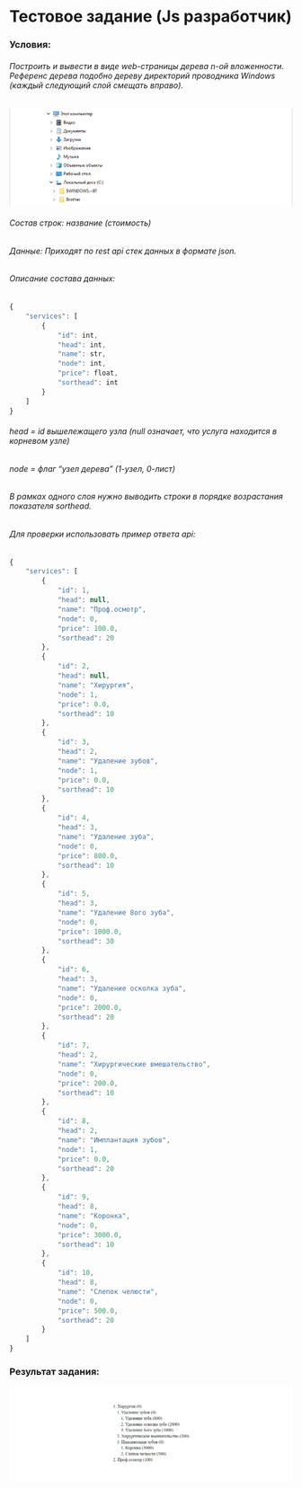 # Тестовое задание (Js разработчик)
### Условия:

###### Построить и вывести в виде web-страницы дерева n-ой вложенности. Референс дерева подобно дереву директорий проводника Windows (каждый следующий слой смещать вправо). 
![Пример дерава Windows](https://github.com/BANDITOS86/my-img/blob/main/windows-tree.png?raw=true "Пример дерава Windows")

###### Состав строк: название (стоимость)
###### Данные: Приходят по rest api стек данных в формате json.
###### Описание состава данных:

```javascript
{
    "services": [
        {
            "id": int,
            "head": int,
            "name": str,
            "node": int,
            "price": float,
            "sorthead": int
        }
    ]
}
```

###### head = id вышележащего узла (null означает, что услуга находится в корневом узле)
###### node = флаг “узел дерева” (1-узел, 0-лист)
###### В рамках одного слоя нужно выводить строки в порядке возрастания показателя sorthead.
###### Для проверки использовать пример ответа api:

```javascript
{
    "services": [
        {
            "id": 1,
            "head": null,
            "name": "Проф.осмотр",
            "node": 0,
            "price": 100.0,
            "sorthead": 20
        },
        {
            "id": 2,
            "head": null,
            "name": "Хирургия",
            "node": 1,
            "price": 0.0,
            "sorthead": 10
        },
        {
            "id": 3,
            "head": 2,
            "name": "Удаление зубов",
            "node": 1,
            "price": 0.0,
            "sorthead": 10
        },
        {
            "id": 4,
            "head": 3,
            "name": "Удаление зуба",
            "node": 0,
            "price": 800.0,
            "sorthead": 10
        },
        {
            "id": 5,
            "head": 3,
            "name": "Удаление 8ого зуба",
            "node": 0,
            "price": 1000.0,
            "sorthead": 30
        },
        {
            "id": 6,
            "head": 3,
            "name": "Удаление осколка зуба",
            "node": 0,
            "price": 2000.0,
            "sorthead": 20
        },
        {
            "id": 7,
            "head": 2,
            "name": "Хирургические вмешательство",
            "node": 0,
            "price": 200.0,
            "sorthead": 10
        },
        {
            "id": 8,
            "head": 2,
            "name": "Имплантация зубов",
            "node": 1,
            "price": 0.0,
            "sorthead": 20
        },
        {
            "id": 9,
            "head": 8,
            "name": "Коронка",
            "node": 0,
            "price": 3000.0,
            "sorthead": 10
        },
        {
            "id": 10,
            "head": 8,
            "name": "Слепок челюсти",
            "node": 0,
            "price": 500.0,
            "sorthead": 20
        }
    ]
}
```
### Результат задания:
![Результат задания](https://github.com/BANDITOS86/my-img/blob/main/result.png?raw=true "Результат задания")
